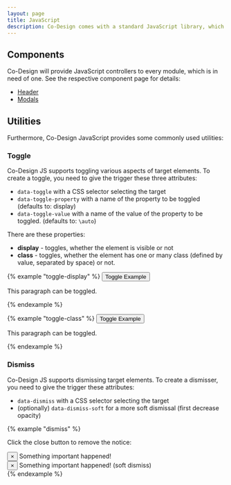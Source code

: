 ```yaml
---
layout: page
title: JavaScript
description: Co-Design comes with a standard JavaScript library, which should allow you to do many things without writing a single line of JavaScript yourself.
---
```


## Components

Co-Design will provide JavaScript controllers to every module, which is in need of one. See the respective component page for details:

- [Header](/components/header)
- [Modals](/components/modals)

## Utilities

Furthermore, Co-Design JavaScript provides some commonly used utilities:

### Toggle

Co-Design JS supports toggling various aspects of target elements. To create a toggle, you need to give the trigger these three attributes:

- `data-toggle` with a CSS selector selecting the target
- `data-toggle-property` with a name of the property to be toggled (defaults to: display)
- `data-toggle-value` with a name of the value of the property to be toggled. (defaults to: `\auto`)

There are these properties:

- **display** - toggles, whether the element is visible or not
- **class** - toggles, whether the element has one or many class (defined by value, separated by space) or not.

{% example "toggle-display" %}
<button class="button is-filled"
    data-toggle="#example-toggle-display-target">
Toggle Example</button>

<p id="example-toggle-display-target">This paragraph can be toggled.</p>
{% endexample %}

{% example "toggle-class" %}
<button class="button is-filled"
    data-toggle="#example-toggle-class-target"
    data-toggle-property="class"
    data-toggle-value="h-fw-bold">
Toggle Example</button>

<p id="example-toggle-class-target">This paragraph can be toggled.</p>
{% endexample %}

### Dismiss

Co-Design JS supports dismissing target elements. To create a dismisser, you need to give the trigger these attributes:

- `data-dismiss` with a CSS selector selecting the target
- (optionally) `data-dismiss-soft` for a more soft dismissal (first decrease opacity)

{% example "dismiss" %}
<p>Click the close button to remove the notice:</p>

<div class="notice is-danger" id="example-dismiss-target">
    <button data-dismiss="#example-dismiss-target" class="button is-close-button">&times;</button>
    Something important happened!
</div>

<div class="notice is-success" id="example-dismiss-soft-target">
    <button data-dismiss="#example-dismiss-soft-target" data-dismiss-soft class="button is-close-button">&times;</button>
    Something important happened! (soft dismiss)
</div>
{% endexample %}